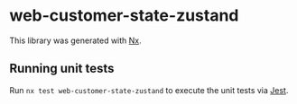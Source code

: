 # web-customer-state-zustand

This library was generated with [Nx](https://nx.dev).

## Running unit tests

Run `nx test web-customer-state-zustand` to execute the unit tests via [Jest](https://jestjs.io).
